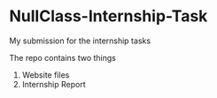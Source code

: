 # NullClass-Internship-Task

My submission for the internship tasks

The repo contains two things 
1. Website files
2. Internship Report
